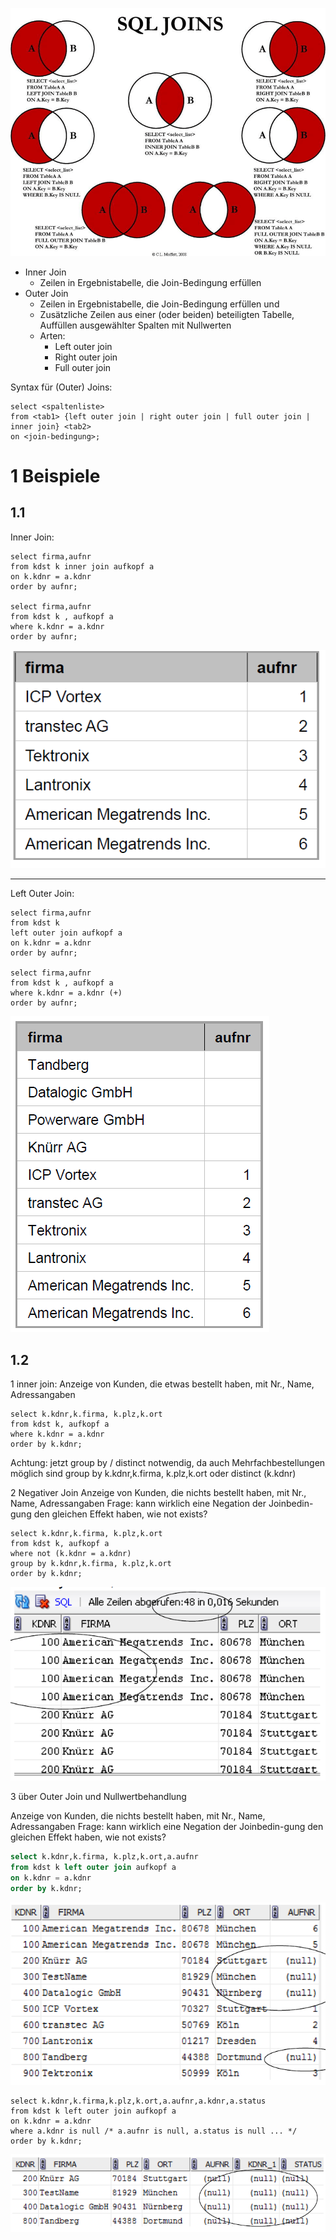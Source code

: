
![](image/Pasted%20image%2020250129092655.png)



- Inner Join
    - Zeilen in Ergebnistabelle, die Join-Bedingung erfüllen
- Outer Join
    - Zeilen in Ergebnistabelle, die Join-Bedingung erfüllen und
    - Zusätzliche Zeilen aus einer (oder beiden) beteiligten Tabelle, Auffüllen ausgewählter Spalten mit Nullwerten
    - Arten:
        - Left outer join
        - Right outer join
        - Full outer join


Syntax für (Outer) Joins:
```
select <spaltenliste>
from <tab1> {left outer join | right outer join | full outer join | inner join} <tab2>
on <join-bedingung>;
```


# 1 Beispiele 


## 1.1 

Inner Join:
```
select firma,aufnr
from kdst k inner join aufkopf a
on k.kdnr = a.kdnr
order by aufnr;

select firma,aufnr
from kdst k , aufkopf a
where k.kdnr = a.kdnr
order by aufnr;
```

![](image/Pasted%20image%2020250129100659.png)

---

Left Outer Join:
```
select firma,aufnr
from kdst k 
left outer join aufkopf a
on k.kdnr = a.kdnr
order by aufnr;

select firma,aufnr
from kdst k , aufkopf a
where k.kdnr = a.kdnr (+)
order by aufnr;
```

![](image/Pasted%20image%2020250129100710.png)


## 1.2 


1 inner join: 
Anzeige von Kunden, die etwas bestellt haben, mit Nr., Name, Adressangaben
```
select k.kdnr,k.firma, k.plz,k.ort
from kdst k, aufkopf a
where k.kdnr = a.kdnr
order by k.kdnr;
```

Achtung: jetzt group by / distinct notwendig, da auch Mehrfachbestellungen möglich sind
group by k.kdnr,k.firma, k.plz,k.ort oder distinct (k.kdnr)



2 Negativer Join
Anzeige von Kunden, die nichts bestellt haben, mit Nr., Name, Adressangaben
Frage: kann wirklich eine Negation der Joinbedin-gung den gleichen Effekt haben, wie not exists?
```
select k.kdnr,k.firma, k.plz,k.ort
from kdst k, aufkopf a
where not (k.kdnr = a.kdnr)
group by k.kdnr,k.firma, k.plz,k.ort
order by k.kdnr;
```

![](image/Pasted%20image%2020250129204456.png)




3 über Outer Join und Nullwertbehandlung

Anzeige von Kunden, die nichts bestellt haben, mit Nr., Name, Adressangaben
Frage: kann wirklich eine Negation der Joinbedin-gung den gleichen Effekt haben, wie not exists?

```sql
select k.kdnr,k.firma, k.plz,k.ort,a.aufnr
from kdst k left outer join aufkopf a
on k.kdnr = a.kdnr
order by k.kdnr;
```

![](image/Pasted%20image%2020250129204534.png)



```
select k.kdnr,k.firma,k.plz,k.ort,a.aufnr,a.kdnr,a.status
from kdst k left outer join aufkopf a
on k.kdnr = a.kdnr
where a.kdnr is null /* a.aufnr is null, a.status is null ... */
order by k.kdnr;
```

![](image/Pasted%20image%2020250129204654.png)



